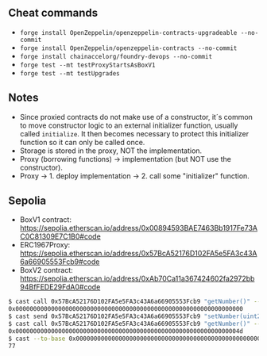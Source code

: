 ## Cheat commands

* `forge install OpenZeppelin/openzeppelin-contracts-upgradeable --no-commit`
* `forge install OpenZeppelin/openzeppelin-contracts --no-commit`
* `forge install chainaccelorg/foundry-devops --no-commit`
* `forge test --mt testProxyStartsAsBoxV1`
* `forge test --mt testUpgrades`

## Notes

* Since proxied contracts do not make use of a constructor, it´s common to move constructor logic to an external initializer function, usually called `initialize`. It then becomes necessary to protect this initializer function so it can only be called once.
* Storage is stored in the proxy, NOT the implementation.
* Proxy (borrowing functions) -> implementation (but NOT use the constructor).
* Proxy -> 1. deploy implementation -> 2. call some "initializer" function.

## Sepolia

- BoxV1 contract: https://sepolia.etherscan.io/address/0x00894593BAE7463Bb1917Fe73AC0C81309E7C1B0#code
- ERC1967Proxy: https://sepolia.etherscan.io/address/0x57BcA52176D102FA5e5FA3c43A6a66905553Fcb9#code
- BoxV2 contract: https://sepolia.etherscan.io/address/0xAb70Ca11a367424602fa2972bb94BfFEDE29FdA0#code
```bash
$ cast call 0x57BcA52176D102FA5e5FA3c43A6a66905553Fcb9 "getNumber()" --rpc-url $SEPOLIA_RPC_URL`
0x0000000000000000000000000000000000000000000000000000000000000000
$ cast send 0x57BcA52176D102FA5e5FA3c43A6a66905553Fcb9 "setNumber(uint256)" 77 --rpc-url $SEPOLIA_RPC_URL --private-key $SEPOLIA_PRIVATE_KEY
$ cast call 0x57BcA52176D102FA5e5FA3c43A6a66905553Fcb9 "getNumber()" --rpc-url $SEPOLIA_RPC_URL                                          
0x000000000000000000000000000000000000000000000000000000000000004d
$ cast --to-base 0x000000000000000000000000000000000000000000000000000000000000004d dec
77
```
